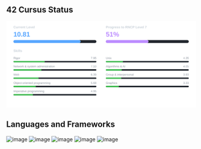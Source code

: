 ## 42 Cursus Status
![42 Cursus Progress](https://github.com/Supa96z/42Tracker/blob/main/progress.svg?raw=true)
## Languages and Frameworks
<p align="left"> 
  <img width="150" height="150" alt="image" src="https://github.com/user-attachments/assets/59f74385-c2ee-48e3-a745-409999e4269a" style="vertical-align:middle;">
  <img width="150" height="150" alt="image" src="https://github.com/user-attachments/assets/8e6b0535-1db4-460f-80b0-97d0009471e9" style="vertical-align:middle;">
  <img width="150" height="150" alt="image" src="https://github.com/user-attachments/assets/440da1c9-7722-40e8-b4b5-ce1f2c2b1ed2" style="vertical-align:middle;">
  <img width="150" height="150" alt="image" src="https://github.com/user-attachments/assets/eaed0208-d847-4f25-bbd3-5bc182c6385d" style="vertical-align:middle;">
  <img width="150" height="150" alt="image" src="https://github.com/user-attachments/assets/60e102e2-5d0b-4eb0-905a-3ea84b2f3afc" style="vertical-align:middle;">
</p>





